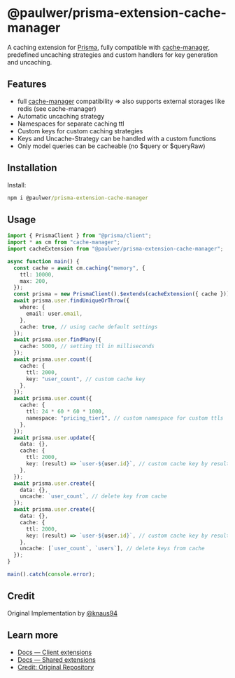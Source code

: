 # @paulwer/prisma-extension-cache-manager

A caching extension for [Prisma](https://www.prisma.io/), fully compatible with [cache-manager](https://www.npmjs.com/package/cache-manager), predefined uncaching strategies and custom handlers for key generation and uncaching.

## Features

- full [cache-manager](https://www.npmjs.com/package/cache-manager) compatibility => also supports external storages like redis (see cache-manager)
- Automatic uncaching strategy
- Namespaces for separate caching ttl
- Custom keys for custom caching strategies
- Keys and Uncache-Strategy can be handled with a custom functions
- Only model queries can be cacheable (no $query or $queryRaw)

## Installation

Install:

```cmd
npm i @paulwer/prisma-extension-cache-manager
```

## Usage

```typescript
import { PrismaClient } from "@prisma/client";
import * as cm from "cache-manager";
import cacheExtension from "@paulwer/prisma-extension-cache-manager";

async function main() {
  const cache = await cm.caching("memory", {
    ttl: 10000,
    max: 200,
  });
  const prisma = new PrismaClient().$extends(cacheExtension({ cache }));
  await prisma.user.findUniqueOrThrow({
    where: {
      email: user.email,
    },
    cache: true, // using cache default settings
  });
  await prisma.user.findMany({
    cache: 5000, // setting ttl in milliseconds
  });
  await prisma.user.count({
    cache: {
      ttl: 2000,
      key: "user_count", // custom cache key
    },
  });
  await prisma.user.count({
    cache: {
      ttl: 24 * 60 * 60 * 1000,
      namespace: "pricing_tier1", // custom namespace for custom ttls
    },
  });
  await prisma.user.update({
    data: {},
    cache: {
      ttl: 2000,
      key: (result) => `user-${user.id}`, // custom cache key by result (There will be no reading from the cache, only a write down)
    },
  });
  await prisma.user.create({
    data: {},
    uncache: `user_count`, // delete key from cache
  });
  await prisma.user.create({
    data: {},
    cache: {
      ttl: 2000,
      key: (result) => `user-${user.id}`, // custom cache key by result (There will be no reading from the cache, only a write down)
    },
    uncache: [`user_count`, `users`], // delete keys from cache
  });
}

main().catch(console.error);
```

## Credit

Original Implementation by [@knaus94](https://github.com/knaus94)

## Learn more

- [Docs — Client extensions](https://www.prisma.io/docs/concepts/components/prisma-client/client-extensions)
- [Docs — Shared extensions](https://www.prisma.io/docs/concepts/components/prisma-client/client-extensions/shared-extensions)
- [Credit: Original Repository](https://github.com/@knaus94/prisma-extension-cache-manager)
